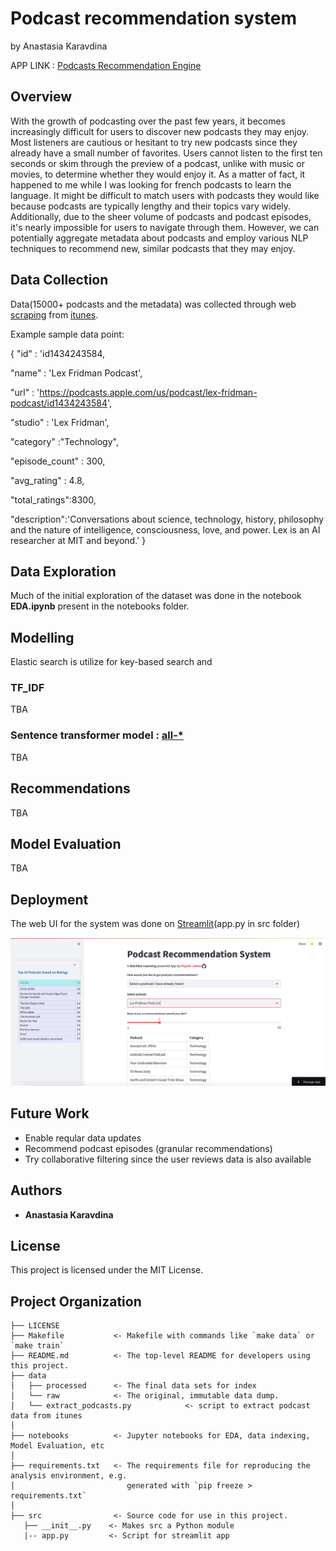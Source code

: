 # Podcast recommendation system 
by Anastasia Karavdina

APP LINK : [Podcasts Recommendation Engine](https://XXX.streamlit.app/)


## Overview 

With the growth of podcasting over the past few years, it becomes increasingly difficult for users to discover new podcasts they may enjoy. Most listeners are cautious or hesitant to try new podcasts since they already have a small number of favorites. Users cannot listen to the first ten seconds or skim through the preview of a podcast, unlike with music or movies, to determine whether they would enjoy it. As a matter of fact, it happened to me while I was looking for french podcasts to learn the language. It might be difficult to match users with podcasts they would like because podcasts are typically lengthy and their topics vary widely. Additionally, due to the sheer volume of podcasts and podcast episodes, it's nearly impossible for users to navigate through them. However, we can potentially aggregate metadata about podcasts and employ various NLP techniques to recommend new, similar podcasts that they may enjoy.

## Data Collection

Data(15000+ podcasts and the metadata) was collected through web [scraping](data/extract_podcasts.py) from [itunes](https://podcasts.apple.com/us/genre/podcasts/id26).

Example sample data point:

{
  "id" : 'id1434243584,
  
  "name" : 'Lex Fridman Podcast',
  
  "url" : 'https://podcasts.apple.com/us/podcast/lex-fridman-podcast/id1434243584',
  
  "studio" : 'Lex Fridman',
  
  "category" :"Technology",
  
  "episode_count" : 300,
  
  "avg_rating" : 4.8,
  
  "total_ratings":8300,
  
  "description":'Conversations about science, technology, history, philosophy and the nature of intelligence, consciousness, love, and power. Lex is an AI researcher at MIT and beyond.'
}


## Data Exploration

Much of the initial exploration of the dataset was done in the notebook **EDA.ipynb** present in the notebooks folder. 

## Modelling

Elastic search is utilize for key-based search and 

### TF_IDF
TBA


### Sentence transformer model : [all-* ](https://www.sbert.net/docs/pretrained_models.html)

TBA


## Recommendations

TBA


## Model Evaluation

TBA


## Deployment

The web UI for the system was done on [Streamlit](https://podcasts-recommendation-system-using-tfidf-and-transformers.streamlit.app/)(app.py in src folder)
 

![My Image](streamlit.jpeg)


## Future Work

* Enable reqular data updates
* Recommend podcast episodes (granular recommendations)
* Try collaborative filtering since the user reviews data is also available


## Authors

* **Anastasia Karavdina** 

## License

This project is licensed under the MIT License.




Project Organization
------------

    ├── LICENSE
    ├── Makefile           <- Makefile with commands like `make data` or `make train`
    ├── README.md          <- The top-level README for developers using this project.
    ├── data
    │   ├── processed      <- The final data sets for index
    │   └── raw            <- The original, immutable data dump.
    │   └── extract_podcasts.py            <- script to extract podcast data from itunes
    │
    ├── notebooks          <- Jupyter notebooks for EDA, data indexing, Model Evaluation, etc
    │
    ├── requirements.txt   <- The requirements file for reproducing the analysis environment, e.g.
    │                         generated with `pip freeze > requirements.txt`
    │
    ├── src                <- Source code for use in this project.
       ├── __init__.py    <- Makes src a Python module
       |-- app.py         <- Script for streamlit app
      

